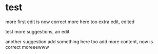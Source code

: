 # test

more
first edit is now correct
more here too
extra edit, edited

test
more suggestions, an edit

another suggestion
add something here too
add more content, now is correct
moreeewww

